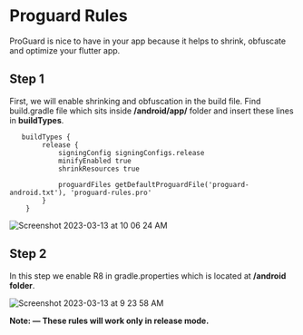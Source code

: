 # Proguard Rules

ProGuard is nice to have in your app because it helps to shrink, obfuscate and optimize your flutter app.


## Step 1

First, we will enable shrinking and obfuscation in the build file. Find build.gradle file which sits inside **/android/app/** folder and insert these lines in **buildTypes**.

```
   buildTypes {
        release {
            signingConfig signingConfigs.release
            minifyEnabled true
            shrinkResources true

            proguardFiles getDefaultProguardFile('proguard-android.txt'), 'proguard-rules.pro'
        }
    }
```

![Screenshot 2023-03-13 at 10 06 24 AM](https://user-images.githubusercontent.com/77187473/224609312-d2d818b7-e953-41a0-bb08-65b3a82a1f53.png)



## Step 2

In this step we enable R8 in gradle.properties which is located at **/android folder**.

![Screenshot 2023-03-13 at 9 23 58 AM](https://user-images.githubusercontent.com/77187473/224607788-8c03a2ab-0da8-4737-9c26-dd1475a5dd7a.png)

**Note: — These rules will work only in release mode.**
